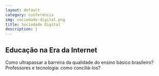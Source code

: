```yaml
---
layout: default
category: conferencia
img: sociedade-digital.png
title: Sociedade Digital
description: |
---
```


## Educação na Era da Internet

Como ultrapassar a barreira da qualidade do ensino básico brasileiro? Professores e tecnologia: como conciliá-los? 
